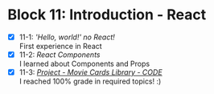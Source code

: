 # Block 11: Introduction - React

- [x] 11-1: _'Hello, world!' no React!_  
First experience in React  
- [x] 11-2: _React Components_  
I learned about Components and Props
- [x] 11-3: _[Project - Movie Cards Library - CODE](https://github.com/carolbezerra-dev/trybe-projects/tree/main/2.FrontEnd/11.React-Introduction)_  
I reached 100% grade in required topics! :)
